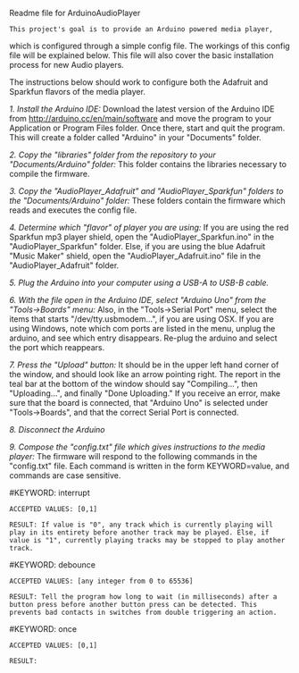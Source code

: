 Readme file for ArduinoAudioPlayer

    This project's goal is to provide an Arduino powered media player, 
which is configured through a simple config file. The workings of
this config file will be explained below. This file will also cover the basic 
installation process for new Audio players.

The instructions below should work to configure both the Adafruit and Sparkfun flavors of the media player.

*1. Install the Arduino IDE:* Download the latest version of the Arduino IDE from http://arduino.cc/en/main/software and move the program to your Application or Program Files folder. Once there, start and quit the program. This will create a folder called "Arduino" in your "Documents" folder.

*2. Copy the "libraries" folder from the repository to your "Documents/Arduino" folder:* This folder contains the 
    libraries necessary to compile the firmware.

*3. Copy the "AudioPlayer_Adafruit" and "AudioPlayer_Sparkfun" folders to the "Documents/Arduino" folder:* These folders contain the firmware which reads and executes the config file.

*4. Determine which "flavor" of player you are using:* If you are using the red Sparkfun mp3 player shield, open the "AudioPlayer_Sparkfun.ino" in the "AudioPlayer_Sparkfun" folder. Else, if you are using the blue Adafruit "Music Maker" shield, open the "AudioPlayer_Adafruit.ino" file in the "AudioPlayer_Adafruit" folder.

*5. Plug the Arduino into your computer using a USB-A to USB-B cable.*

*6. With the file open in the Arduino IDE, select "Arduino Uno" from the "Tools->Boards" menu:* Also, in the "Tools->Serial Port" menu, select the items that starts "/dev/tty.usbmodem...", if you are using OSX. If you are using Windows, note which com ports are listed in the menu, unplug the arduino, and see which entry disappears. Re-plug the arduino and select the port which reappears.

*7. Press the "Upload" button:* It should be in the upper left hand corner of the window, and should look like an arrow pointing right. The report in the teal bar at the bottom of the window should say "Compiling...", then "Uploading...", and finally "Done Uploading." If you receive an error, make sure that the board is connected, that "Arduino Uno" is selected under "Tools->Boards", and that the correct Serial Port is connected.

*8. Disconnect the Arduino*

*9. Compose the "config.txt" file which gives instructions to the media player:* The firmware will respond to the following commands in the "config.txt" file. Each command is written in the form KEYWORD=value, and commands are case sensitive.

#KEYWORD: interrupt

    ACCEPTED VALUES: [0,1]

    RESULT: If value is "0", any track which is currently playing will play in its entirety before another track may be played. Else, if value is "1", currently playing tracks may be stopped to play another track.

#KEYWORD: debounce

    ACCEPTED VALUES: [any integer from 0 to 65536]

    RESULT: Tell the program how long to wait (in milliseconds) after a button press before another button press can be detected. This prevents bad contacts in switches from double triggering an action.

#KEYWORD: once

    ACCEPTED VALUES: [0,1]

    RESULT: 
